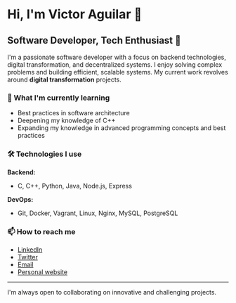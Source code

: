 # Hi, I'm Victor Aguilar 👋

## Software Developer, Tech Enthusiast 🚀

I'm a passionate software developer with a focus on backend technologies, digital transformation, and decentralized systems. I enjoy solving complex problems and building efficient, scalable systems. My current work revolves around **digital transformation** projects.

### 🌱 What I'm currently learning
- Best practices in software architecture
- Deepening my knowledge of C++
- Expanding my knowledge in advanced programming concepts and best practices

### 🛠️ Technologies I use
**Backend:**
- C, C++, Python, Java, Node.js, Express

**DevOps:**
- Git, Docker, Vagrant, Linux, Nginx, MySQL, PostgreSQL

### 📫 How to reach me
- [LinkedIn](https://www.linkedin.com/in/victoraguilarzerpa/)
- [Twitter](https://x.com/_veaz_)
- [Email](mailto:veaz.24@gmail.com)
- [Personal website](https://victoraguilar.dev/)

---

I'm always open to collaborating on innovative and challenging projects.
